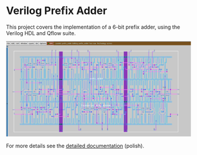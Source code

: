# Verilog Prefix Adder

This project covers the implementation of a 6-bit prefix adder, using the Verilog HDL and Qflow suite.

![Prefix adder layout](docs/src/images/hardware_layout.png)

For more details see the [detailed documentation](docs/out/main.pdf)
 (polish).